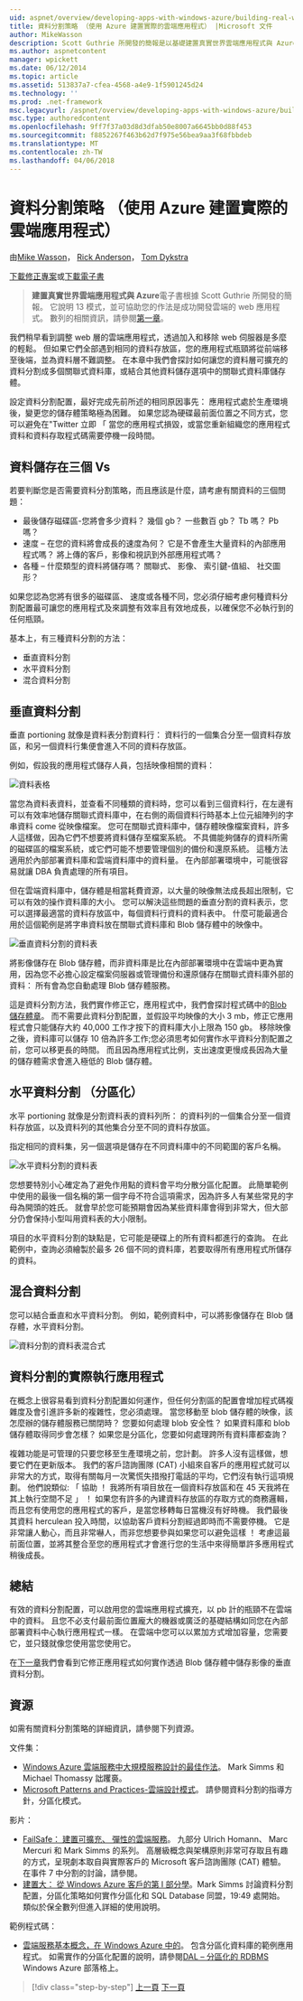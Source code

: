 ```yaml
---
uid: aspnet/overview/developing-apps-with-windows-azure/building-real-world-cloud-apps-with-windows-azure/data-partitioning-strategies
title: 資料分割策略 （使用 Azure 建置實際的雲端應用程式） |Microsoft 文件
author: MikeWasson
description: Scott Guthrie 所開發的簡報是以基礎建置真實世界雲端應用程式與 Azure 的電子書。 它說明 13 模式和做法，他可以...
ms.author: aspnetcontent
manager: wpickett
ms.date: 06/12/2014
ms.topic: article
ms.assetid: 513837a7-cfea-4568-a4e9-1f5901245d24
ms.technology: ''
ms.prod: .net-framework
msc.legacyurl: /aspnet/overview/developing-apps-with-windows-azure/building-real-world-cloud-apps-with-windows-azure/data-partitioning-strategies
msc.type: authoredcontent
ms.openlocfilehash: 9ff7f37a03d8d3dfab50e8007a6645bb0d88f453
ms.sourcegitcommit: f8852267f463b62d7f975e56bea9aa3f68fbbdeb
ms.translationtype: MT
ms.contentlocale: zh-TW
ms.lasthandoff: 04/06/2018
---
```

<a name="data-partitioning-strategies-building-real-world-cloud-apps-with-azure"></a>資料分割策略 （使用 Azure 建置實際的雲端應用程式）
====================
由[Mike Wasson](https://github.com/MikeWasson)， [Rick Anderson](https://github.com/Rick-Anderson)， [Tom Dykstra](https://github.com/tdykstra)

[下載修正專案](http://code.msdn.microsoft.com/Fix-It-app-for-Building-cdd80df4)或[下載電子書](http://blogs.msdn.com/b/microsoft_press/archive/2014/07/23/free-ebook-building-cloud-apps-with-microsoft-azure.aspx)

> **建置真實世界雲端應用程式與 Azure**電子書根據 Scott Guthrie 所開發的簡報。 它說明 13 模式，並可協助您的作法是成功開發雲端的 web 應用程式。 數列的相關資訊，請參閱[第一章](introduction.md)。


我們稍早看到調整 web 層的雲端應用程式，透過加入和移除 web 伺服器是多麼的輕鬆。 但如果它們全部遇到相同的資料存放區，您的應用程式瓶頸將從前端移至後端，並為資料層不難調整。 在本章中我們會探討如何讓您的資料層可擴充的資料分割成多個關聯式資料庫，或結合其他資料儲存選項中的關聯式資料庫儲存體。

設定資料分割配置，最好完成先前所述的相同原因事先： 應用程式處於生產環境後，變更您的儲存體策略極為困難。 如果您認為硬碟最前面位置之不同方式，您可以避免在"Twitter 立即 「 當您的應用程式損毀，或當您重新組織您的應用程式資料和資料存取程式碼需要停機一段時間。

## <a name="the-three-vs-of-data-storage"></a>資料儲存在三個 Vs

若要判斷您是否需要資料分割策略，而且應該是什麼，請考慮有關資料的三個問題：

- 最後儲存磁碟區-您將會多少資料？ 幾個 gb？ 一些數百 gb？ Tb 嗎？ Pb 嗎？
- 速度 – 在您的資料將會成長的速度為何？ 它是不會產生大量資料的內部應用程式嗎？ 將上傳的客戶，影像和視訊到外部應用程式嗎？
- 各種 – 什麼類型的資料將儲存嗎？ 關聯式、 影像、 索引鍵-值組、 社交圖形？

如果您認為您將有很多的磁碟區、 速度或各種不同，您必須仔細考慮何種資料分割配置最可讓您的應用程式及來調整有效率且有效地成長，以確保您不必執行到的任何瓶頸。

基本上，有三種資料分割的方法：

- 垂直資料分割
- 水平資料分割
- 混合資料分割

## <a name="vertical-partitioning"></a>垂直資料分割

垂直 portioning 就像是資料表分割資料行： 資料行的一個集合分至一個資料存放區，和另一個資料行集便會進入不同的資料存放區。

例如，假設我的應用程式儲存人員，包括映像相關的資料：

![資料表格](data-partitioning-strategies/_static/image1.png)

當您為資料表資料，並查看不同種類的資料時，您可以看到三個資料行，在左邊有可以有效率地儲存關聯式資料庫中，在右側的兩個資料行時基本上位元組陣列的字串資料 come 從映像檔案。 您可在關聯式資料庫中，儲存體映像檔案資料，許多人這樣做，因為它們不想要將資料儲存至檔案系統。 不具備能夠儲存的資料所需的磁碟區的檔案系統，或它們可能不想要管理個別的備份和還原系統。 這種方法適用於內部部署資料庫和雲端資料庫中的資料量。 在內部部署環境中，可能很容易就讓 DBA 負責處理的所有項目。

但在雲端資料庫中，儲存體是相當耗費資源，以大量的映像無法成長超出限制，它可以有效的操作資料庫的大小。 您可以解決這些問題的垂直分割的資料表示，您可以選擇最適當的資料存放區中，每個資料行資料的資料表中。 什麼可能最適合用於這個範例是將字串資料放在關聯式資料庫和 Blob 儲存體中的映像中。

![垂直資料分割的資料表](data-partitioning-strategies/_static/image2.png)

將影像儲存在 Blob 儲存體，而非資料庫是比在內部部署環境中在雲端中更為實用，因為您不必擔心設定檔案伺服器或管理備份和還原儲存在關聯式資料庫外部的資料： 所有會為您自動處理 Blob 儲存體服務。

這是資料分割方法，我們實作修正它，應用程式中，我們會探討程式碼中的[Blob 儲存體章](unstructured-blob-storage.md)。 而不需要此資料分割配置，並假設平均映像的大小 3 mb，修正它應用程式會只能儲存大約 40,000 工作才按下的資料庫大小上限為 150 gb。 移除映像之後，資料庫可以儲存 10 倍為許多工作;您必須思考如何實作水平資料分割配置之前，您可以移更長的時間。 而且因為應用程式比例，支出速度更慢成長因為大量的儲存體需求會進入極低的 Blob 儲存體。

## <a name="horizontal-partitioning-sharding"></a>水平資料分割 （分區化）

水平 portioning 就像是分割資料表的資料列所： 的資料列的一個集合分至一個資料存放區，以及資料列的其他集合分至不同的資料存放區。

指定相同的資料集，另一個選項是儲存在不同資料庫中的不同範圍的客戶名稱。

![水平資料分割的資料表](data-partitioning-strategies/_static/image3.png)

您想要特別小心確定為了避免作用點的資料會平均分散分區化配置。 此簡單範例中使用的最後一個名稱的第一個字母不符合這項需求，因為許多人有某些常見的字母為開頭的姓氏。 就會早於您可能預期會因為某些資料庫會得到非常大，但大部分仍會保持小型叫用資料表的大小限制。

項目的水平資料分割的缺點是，它可能是硬碟上的所有資料都進行的查詢。 在此範例中，查詢必須繪製於最多 26 個不同的資料庫，若要取得所有應用程式所儲存的資料。

## <a name="hybrid-partitioning"></a>混合資料分割

您可以結合垂直和水平資料分割。 例如，範例資料中，可以將影像儲存在 Blob 儲存體，水平資料分割。

![資料分割的資料表混合式](data-partitioning-strategies/_static/image4.png)

## <a name="partitioning-a-production-application"></a>資料分割的實際執行應用程式

在概念上很容易看到資料分割配置如何運作，但任何分割區的配置會增加程式碼複雜度及會引進許多新的複雜性，您必須處理。 當您移動至 blob 儲存體的映像，該怎麼辦的儲存體服務已關閉時？ 您要如何處理 blob 安全性？ 如果資料庫和 blob 儲存體取得同步會怎樣？ 如果您是分區化，您要如何處理跨所有資料庫都查詢？

複雜功能是可管理的只要您移至生產環境之前，您計劃。 許多人沒有這樣做，想要它們在更新版本。 我們的客戶諮詢團隊 (CAT) 小組來自客戶的應用程式就可以非常大的方式，取得有關每月一次驚慌失措撥打電話的平均，它們沒有執行這項規劃。 他們說類似: 「 協助 ！ 我將所有項目放在一個資料存放區和在 45 天我將在其上執行空間不足 」 ！ 如果您有許多的內建資料存放區的存取方式的商務邏輯，而且您有使用您的應用程式的客戶，是當您移轉每日當機沒有好時機。 我們最後其資料 herculean 投入時間，以協助客戶資料分割經過即時而不需要停機。 它是非常讓人動心，而且非常嚇人，而非您想要參與如果您可以避免這樣 ！ 考慮這最前面位置，並將其整合至您的應用程式才會進行您的生活中來得簡單許多應用程式稍後成長。

## <a name="summary"></a>總結

有效的資料分割配置，可以啟用您的雲端應用程式擴充，以 pb 計的瓶頸不在雲端中的資料。 且您不必支付最前面位置龐大的機器或廣泛的基礎結構如同您在內部部署資料中心執行應用程式一樣。 在雲端中您可以以累加方式增加容量，您需要它，並只錢就像您使用當您使用它。

在[下一章](unstructured-blob-storage.md)我們會看到它修正應用程式如何實作透過 Blob 儲存體中儲存影像的垂直資料分割。

## <a name="resources"></a>資源

如需有關資料分割策略的詳細資訊，請參閱下列資源。

文件集：

- [Windows Azure 雲端服務中大規模服務設計的最佳作法](https://msdn.microsoft.com/library/windowsazure/jj717232.aspx)。 Mark Simms 和 Michael Thomassy 詘躩裛。
- [Microsoft Patterns and Practices-雲端設計模式](https://msdn.microsoft.com/library/dn568099.aspx)。 請參閱資料分割的指導方針，分區化模式。

影片：

- [FailSafe： 建置可擴充、 彈性的雲端服務](https://channel9.msdn.com/Series/FailSafe)。 九部分 Ulrich Homann、 Marc Mercuri 和 Mark Simms 的系列。 高層級概念與架構原則非常可存取且有趣的方式，呈現劇本取自與實際客戶的 Microsoft 客戶諮詢團隊 (CAT) 體驗。 在事件 7 中分割的討論，請參閱。
- [建置大： 從 Windows Azure 客戶的第 I 部分學](https://channel9.msdn.com/Events/Build/2012/3-029)。Mark Simms 討論資料分割配置，分區化策略如何實作分區化和 SQL Database 同盟，19:49 處開始。 類似於保全數列但進入詳細的使用說明。

範例程式碼：

- [雲端服務基本概念，在 Windows Azure 中的](https://code.msdn.microsoft.com/Cloud-Service-Fundamentals-4ca72649)。 包含分區化資料庫的範例應用程式。 如需實作的分區化配置的說明，請參閱[DAL – 分區化的 RDBMS](https://blogs.msdn.com/b/windowsazure/archive/2013/09/05/dal-sharding-of-rdbms.aspx) Windows Azure 部落格上。

> [!div class="step-by-step"]
> [上一頁](data-storage-options.md)
> [下一頁](unstructured-blob-storage.md)
